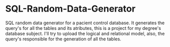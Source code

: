 # SQL-Random-Data-Generator
SQL random data generator for a pacient control database. It generates the query's for all the tables and its atributes, this is a project for
my degree's database subject. I'll try to upload the logical and relational model, also, the query's responsible for the generation of all the
tables.
